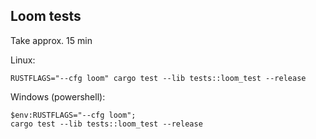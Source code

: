 ## Loom tests

Take approx. 15 min

Linux:

```
RUSTFLAGS="--cfg loom" cargo test --lib tests::loom_test --release
```

Windows (powershell):

```
$env:RUSTFLAGS="--cfg loom";
cargo test --lib tests::loom_test --release
```


